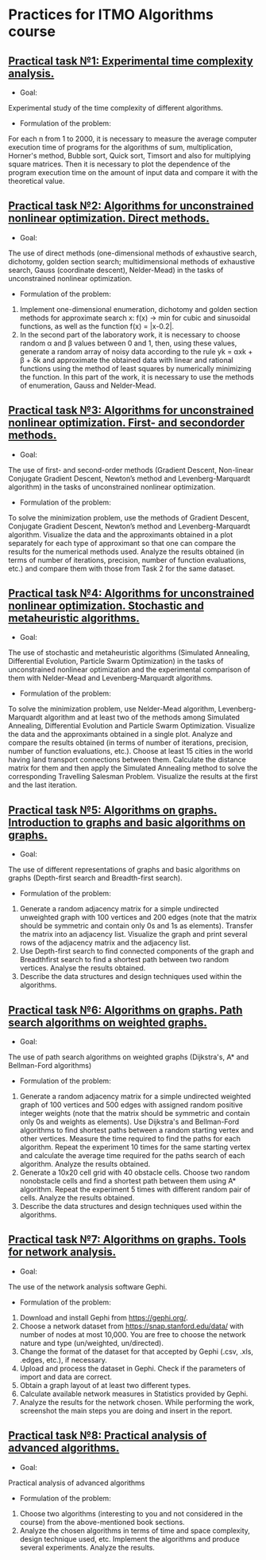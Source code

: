 # Practices for ITMO Algorithms course

## [Practical task №1: Experimental time complexity analysis.](https://github.com/andreishestakov13/Alghoritms.-Labs/blob/main/Practical_task_1.ipynb)
* Goal:

Experimental study of the time complexity of different algorithms.

* Formulation of the problem:

For each n from 1 to 2000, it is necessary to measure the average computer execution time of programs for the algorithms of sum, multiplication, Horner's method, Bubble sort, Quick sort, Timsort and also for multiplying square matrices. Then it is necessary to plot the dependence of the program execution time on the amount of input data and compare it with the theoretical value.

## [Practical task №2: Algorithms for unconstrained nonlinear optimization. Direct methods.](https://github.com/andreishestakov13/Alghoritms.-Labs/blob/main/Practical_task_2.ipynb)
* Goal:

The use of direct methods (one-dimensional methods of exhaustive search, dichotomy, golden section search; multidimensional methods of exhaustive search, Gauss (coordinate descent), Nelder-Mead) in the tasks of unconstrained nonlinear optimization.

* Formulation of the problem:

1. Implement one-dimensional enumeration, dichotomy and golden section methods for approximate search x: f(x) → min for cubic and sinusoidal functions, as well as the function f(x) = |x-0.2|.
2. In the second part of the laboratory work, it is necessary to choose random α and β values between 0 and 1, then, using these values, generate a random array of noisy data according to the rule yk = αxk + β + δk and approximate the obtained data with linear and rational functions using the method of least squares by numerically minimizing the function. In this part of the work, it is necessary to use the methods of enumeration, Gauss and Nelder-Mead.

## [Practical task №3: Algorithms for unconstrained nonlinear optimization. First- and secondorder methods.](https://github.com/andreishestakov13/Alghoritms.-Labs/blob/main/Practical_task_3.ipynb)

* Goal:

The use of first- and second-order methods (Gradient Descent, Non-linear Conjugate Gradient Descent, Newton’s method and Levenberg-Marquardt algorithm) in the tasks of unconstrained nonlinear optimization.

* Formulation of the problem:

To solve the minimization problem, use the methods of Gradient Descent, Conjugate Gradient Descent, Newton’s method and Levenberg-Marquardt algorithm. Visualize the data and the approximants obtained in a plot separately for each type of approximant so that one can compare the results for the numerical methods used. Analyze the results obtained (in terms of number of iterations, precision, number of function evaluations, etc.) and compare them with those from Task 2 for the same dataset.

## [Practical task №4: Algorithms for unconstrained nonlinear optimization. Stochastic and metaheuristic algorithms.](https://github.com/andreishestakov13/Alghoritms.-Labs/blob/main/Practical_task_4.ipynb)

* Goal:

The use of stochastic and metaheuristic algorithms (Simulated Annealing, Differential Evolution, Particle Swarm Optimization) in the tasks of unconstrained nonlinear optimization and the experimental comparison of them with Nelder-Mead and Levenberg-Marquardt algorithms.

* Formulation of the problem:

To solve the minimization problem, use Nelder-Mead algorithm, Levenberg-Marquardt algorithm and at least two of the methods among Simulated Annealing, Differential Evolution and Particle Swarm Optimization. Visualize the data and the approximants obtained in a single plot. Analyze and compare the results obtained (in terms of number of iterations, precision, number of function evaluations, etc.). Choose at least 15 cities in the world having land transport connections between them. Calculate the distance matrix for them and then apply the Simulated Annealing method to solve the corresponding Travelling Salesman Problem. Visualize the results at the first and the last iteration.

## [Practical task №5: Algorithms on graphs. Introduction to graphs and basic algorithms on graphs.](https://github.com/andreishestakov13/Alghoritms.-Labs/blob/main/Lab_5.ipynb)

* Goal:

The use of different representations of graphs and basic algorithms on graphs (Depth-first search and Breadth-first search).

* Formulation of the problem:

1. Generate a random adjacency matrix for a simple undirected unweighted graph with 100 vertices and 200 edges (note that the matrix should be symmetric and 
contain only 0s and 1s as elements). Transfer the matrix into an adjacency list.  Visualize the graph and print several rows of the adjacency matrix and the 
adjacency list.
2. Use Depth-first search to find connected components of the graph and Breadthfirst search to find a shortest path between two random vertices. Analyse the results obtained.
3. Describe the data structures and design techniques used within the algorithms.

## [Practical task №6: Algorithms on graphs. Path search algorithms on weighted graphs.](https://github.com/andreishestakov13/Alghoritms.-Labs/blob/main/Lab_6.ipynb)

* Goal:

The use of path search algorithms on weighted graphs (Dijkstra's, A* and Bellman-Ford algorithms)

* Formulation of the problem:

1. Generate a random adjacency matrix for a simple undirected weighted graph of 100 vertices and 500 edges with assigned random positive integer weights (note that the matrix should be symmetric and contain only 0s and weights as elements). Use Dijkstra's and Bellman-Ford algorithms to find shortest paths between a random starting vertex and other vertices. Measure the time required to find the paths for each algorithm. Repeat the experiment 10 times for the same starting vertex and calculate the average time required for the paths search of each algorithm. Analyze the results obtained.
2. Generate a 10x20 cell grid with 40 obstacle cells. Choose two random nonobstacle cells and find a shortest path between them using A* algorithm. Repeat the experiment 5 times with different random pair of cells. Analyze the results obtained.
3. Describe the data structures and design techniques used within the algorithms.

## [Practical task №7: Algorithms on graphs. Tools for network analysis.](https://github.com/andreishestakov13/Alghoritms.-Labs/blob/main/Practical_task_7.ipynb)

* Goal:

The use of the network analysis software Gephi.

* Formulation of the problem:

1. Download and install Gephi from https://gephi.org/.
2. Choose a network dataset from https://snap.stanford.edu/data/ with number of nodes at most 10,000. You are free to choose the network nature and type (un/weighted, un/directed).
3. Change the format of the dataset for that accepted by Gephi (.csv, .xls, .edges,  etc.), if necessary.
4. Upload and process the dataset in Gephi. Check if the parameters of import and data are correct.
5. Obtain a graph layout of at least two different types.
6. Calculate available network measures in Statistics provided by Gephi.
7. Analyze the results for the network chosen.
While performing the work, screenshot the main steps you are doing and insert in 
the report.

## [Practical task №8: Practical analysis of advanced algorithms.](https://github.com/andreishestakov13/Alghoritms.-Labs/blob/main/Lab_8.ipynb)
* Goal:

Practical analysis of advanced algorithms

* Formulation of the problem:

1. Choose two algorithms (interesting to you and not considered in the course) from the above-mentioned book sections.
2. Analyze the chosen algorithms in terms of time and space complexity, design technique used, etc. Implement the algorithms and produce several experiments. 
Analyze the results.
